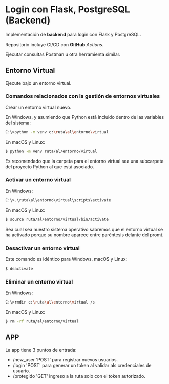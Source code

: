 # Login con Flask, PostgreSQL (Backend)

Implementación de **backend** para login con Flask y PostgreSQL.


Repositorio incluye CI/CD con **GitHub** _Actions_.

Ejecutar consultas Postman u otra herramienta similar. 


## Entorno Virtual

Ejecute bajo un entorno virtual.

### Comandos relacionados con la gestión de entornos virtuales
Crear un entorno virtual nuevo.

En Windows, y asumiendo que Python está incluido dentro de las variables del sistema:
```bash
C:\>python -m venv c:\ruta\al\entorno\virtual
```

En macOS y Linux:
```bash
$ python -m venv ruta/al/entorno/virtual
```

Es recomendado que la carpeta para el entorno virtual sea una subcarpeta del proyecto Python al que está asociado.

### Activar un entorno virtual

En Windows:
```bash
C:\>.\ruta\al\entorno\virtual\scripts\activate
```

En macOS y Linux:
```bash
$ source ruta/al/entorno/virtual/bin/activate
```

Sea cual sea nuestro sistema operativo sabremos que el entorno virtual se ha activado porque su nombre aparece entre paréntesis delante del promt.

### Desactivar un entorno virtual
Este comando es idéntico para Windows, macOS y Linux:

```bash
$ deactivate
```

### Eliminar un entorno virtual
En Windows:
```bash
C:\>rmdir c:\ruta\al\entorno\virtual /s
```

En macOS y Linux:
```bash
$ rm -rf ruta/al/entorno/virtual
```

## APP

La app tiene 3 puntos de entrada:

- /new_user 'POST' para registrar nuevos usuarios.
- /login 'POST' para generar un token al validar als credenciales de usuario.
- /protegido 'GET' ingreso a la ruta solo con el token autorizado.